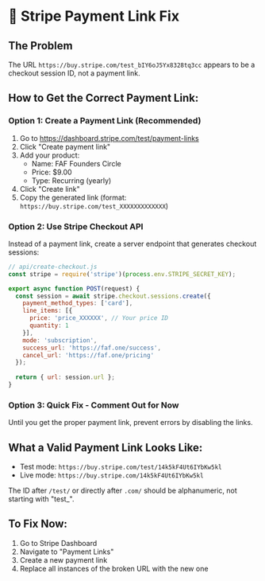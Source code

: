 # 🚨 Stripe Payment Link Fix

## The Problem
The URL `https://buy.stripe.com/test_bIY6oJ5Yx8328tq3cc` appears to be a checkout session ID, not a payment link.

## How to Get the Correct Payment Link:

### Option 1: Create a Payment Link (Recommended)
1. Go to https://dashboard.stripe.com/test/payment-links
2. Click "Create payment link"
3. Add your product:
   - Name: FAF Founders Circle
   - Price: $9.00
   - Type: Recurring (yearly)
4. Click "Create link"
5. Copy the generated link (format: `https://buy.stripe.com/test_XXXXXXXXXXXXX`)

### Option 2: Use Stripe Checkout API
Instead of a payment link, create a server endpoint that generates checkout sessions:

```javascript
// api/create-checkout.js
const stripe = require('stripe')(process.env.STRIPE_SECRET_KEY);

export async function POST(request) {
  const session = await stripe.checkout.sessions.create({
    payment_method_types: ['card'],
    line_items: [{
      price: 'price_XXXXXX', // Your price ID
      quantity: 1
    }],
    mode: 'subscription',
    success_url: 'https://faf.one/success',
    cancel_url: 'https://faf.one/pricing'
  });
  
  return { url: session.url };
}
```

### Option 3: Quick Fix - Comment Out for Now
Until you get the proper payment link, prevent errors by disabling the links.

## What a Valid Payment Link Looks Like:
- Test mode: `https://buy.stripe.com/test/14k5kF4Ut6IYbKw5kl`
- Live mode: `https://buy.stripe.com/14k5kF4Ut6IYbKw5kl`

The ID after `/test/` or directly after `.com/` should be alphanumeric, not starting with "test_".

## To Fix Now:
1. Go to Stripe Dashboard
2. Navigate to "Payment Links" 
3. Create a new payment link
4. Replace all instances of the broken URL with the new one